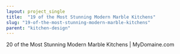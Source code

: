 ```yaml
---
layout: project_single
title:  "19 of the Most Stunning Modern Marble Kitchens"
slug: "19-of-the-most-stunning-modern-marble-kitchens"
parent: "kitchen-design"
---
```

20 of the Most Stunning Modern Marble Kitchens | MyDomaine.com